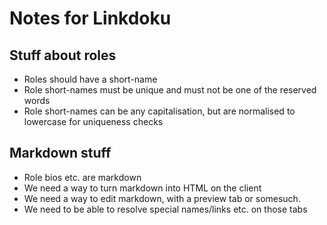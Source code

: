 # Notes for Linkdoku

## Stuff about roles

- Roles should have a short-name
- Role short-names must be unique and must not be one of the reserved words
- Role short-names can be any capitalisation, but are normalised to lowercase for uniqueness checks

## Markdown stuff

- Role bios etc. are markdown
- We need a way to turn markdown into HTML on the client
- We need a way to edit markdown, with a preview tab or somesuch.
- We need to be able to resolve special names/links etc. on those tabs
